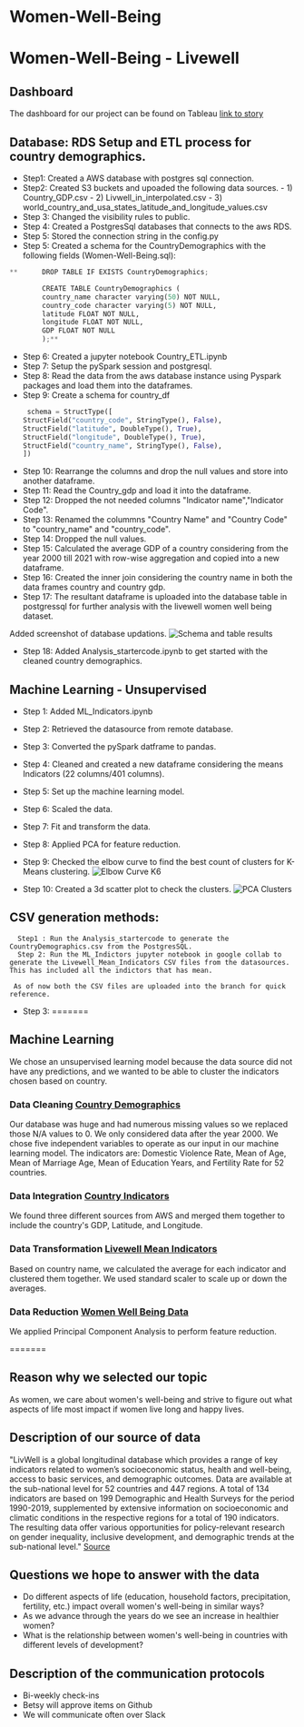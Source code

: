 # Women-Well-Being

# Women-Well-Being - Livewell

## Dashboard
The dashboard for our project can be found on Tableau
[link to story](https://public.tableau.com/app/profile/betsy.kalkwarf/viz/WomensWellBeing_16739131747520/WomensWellBeing?publish=yes)

## Database: RDS Setup and ETL process for country demographics.

- Step1: Created a AWS database with postgres sql connection.
- Step2: Created S3 buckets and upoaded the following data sources.
       - 1) Country_GDP.csv
       - 2) Livwell_in_interpolated.csv
       - 3) world_country_and_usa_states_latitude_and_longitude_values.csv
- Step 3: Changed the visibility rules to public.
- Step 4: Created a PostgresSql databases that connects to the aws RDS.
- Step 5: Stored the connection string in the config.py
- Step 5: Created a schema for the CountryDemographics with the following fields (Women-Well-Being.sql):
        
```python
**      DROP TABLE IF EXISTS CountryDemographics;

        CREATE TABLE CountryDemographics (
        country_name character varying(50) NOT NULL,
        country_code character varying(5) NOT NULL,
        latitude FLOAT NOT NULL,
        longitude FLOAT NOT NULL,
        GDP FLOAT NOT NULL
        );**
```

- Step 6: Created a jupyter notebook Country_ETL.ipynb
- Step 7: Setup the pySpark session and postgresql.
- Step 8: Read the data from the aws database instance using Pyspark packages and load them into the dataframes.
- Step 9: Create a schema for country_df
   ```python
    schema = StructType([
  StructField("country_code", StringType(), False),  
  StructField("latitude", DoubleType(), True),
  StructField("longitude", DoubleType(), True),
  StructField("country_name", StringType(), False),
  ])
   ```
- Step 10: Rearrange the columns and drop the null values and store into another dataframe.
- Step 11: Read the Country_gdp and load it into the dataframe.
- Step 12: Dropped the not needed columns "Indicator name","Indicator Code".
- Step 13: Renamed the colummns "Country Name" and "Country Code" to "country_name" and "country_code".
- Step 14: Dropped the null values.
- Step 15: Calculated the average GDP of a country considering from the year 2000 till 2021 with row-wise aggregation and copied into a new dataframe.
- Step 16: Created the inner join considering the country name in both the data frames country and country gdp.
- Step 17: The resultant dataframe is uploaded into the database table in postgressql for further analysis with the livewell women well being dataset.

Added screenshot of database updations.
![Schema and table results](https://user-images.githubusercontent.com/111100908/210674327-ba064496-361c-4ee5-8bca-939dbfe21ea4.png)

- Step 18: Added Analysis_startercode.ipynb to get started with the cleaned country demographics.


## Machine Learning - Unsupervised
- Step 1: Added ML_Indicators.ipynb
- Step 2: Retrieved the datasource from remote database.
- Step 3: Converted the pySpark datframe to pandas.
- Step 4: Cleaned and created a new dataframe considering the means Indicators (22 columns/401 columns).
- Step 5: Set up the machine learning model.
- Step 6: Scaled the data.
- Step 7: Fit and transform the data.
- Step 8: Applied PCA for feature reduction.
- Step 9: Checked the elbow curve to find the best count of clusters for K-Means clustering.
![Elbow Curve K6](https://user-images.githubusercontent.com/111100908/210919519-61c83295-25d7-453d-b175-0ac028a9ed43.png)


- Step 10: Created a 3d scatter plot to check the clusters.
![PCA Clusters](https://user-images.githubusercontent.com/111100908/210919588-4998c04d-31e4-46e6-98f4-6b2beb9018a1.png)

## CSV generation methods:
      Step1 : Run the Analysis_startercode to generate the CountryDemographics.csv from the PostgresSQL.
      Step 2: Run the ML_Indictors jupyter notebook in google collab to generate the Livewell_Mean_Indicators CSV files from the datasources. This has included all the indictors that has mean. 
       
     As of now both the CSV files are uploaded into the branch for quick reference.


- Step 3:
=======

## Machine Learning

We chose an unsupervised learning model because the data source did not have any predictions, and we wanted to be able to cluster the indicators chosen based on country.

### Data Cleaning [Country Demographics](https://github.com/Betsy-Kalkwarf/Women-Well-Being/blob/main/CountryDemographics.csv)
Our database was huge and had numerous missing values so we replaced those N/A values to 0. We only considered data after the year 2000. We chose five independent variables to operate as our input in our machine learning model. The indicators are: Domestic Violence Rate, Mean of Age, Mean of Marriage Age, Mean of Education Years, and Fertility Rate for 52 countries. 

### Data Integration [Country Indicators](https://github.com/Betsy-Kalkwarf/Women-Well-Being/blob/main/Country_Indicators.csv)
We found three different sources from AWS and merged them together to include the country's GDP, Latitude, and Longitude. 

### Data Transformation [Livewell Mean Indicators](https://github.com/Betsy-Kalkwarf/Women-Well-Being/blob/main/Livewell_Mean_Indicators.csv)
Based on country name, we calculated the average for each indicator and clustered them together. We used standard scaler to scale up or down the averages. 

### Data Reduction [Women Well Being Data](https://github.com/Betsy-Kalkwarf/Women-Well-Being/blob/main/Women_Wellbeing_data.csv)
We applied Principal Component Analysis to perform feature reduction. 

=======

## Reason why we selected our topic 
As women, we care about women's well-being and strive to figure out what aspects of life most impact if women live long and happy lives.

## Description of our source of data
"LivWell is a global longitudinal database which provides a range of key indicators related to women’s socioeconomic status, health and well-being, access to basic services, and demographic outcomes. Data are available at the sub-national level for 52 countries and 447 regions. A total of 134 indicators are based on 199 Demographic and Health Surveys for the period 1990-2019, supplemented by extensive information on socioeconomic and climatic conditions in the respective regions for a total of 190 indicators. The resulting data offer various opportunities for policy-relevant research on gender inequality, inclusive development, and demographic trends at the sub-national level." [Source]([url](https://www.kaggle.com/datasets/konradb/wellbeing-of-women-in-52-countries?resource=download))

## Questions we hope to answer with the data
- Do different aspects of life (education, household factors, precipitation, fertility, etc.) impact overall women's well-being in similar ways?
- As we advance through the years do we see an increase in healthier women?
- What is the relationship between women's well-being in countries with different levels of development?

## Description of the communication protocols
- Bi-weekly check-ins
- Betsy will approve items on Github
- We will communicate often over Slack


